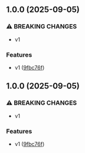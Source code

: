 ## 1.0.0 (2025-09-05)

### ⚠ BREAKING CHANGES

* v1

### Features

* v1 ([9fbc76f](https://github.com/MonsPavel/vuetifications/commit/9fbc76f6e58e06c0f3aea82bbe0a55fc0a101216))

## 1.0.0 (2025-09-05)

### ⚠ BREAKING CHANGES

* v1

### Features

* v1 ([9fbc76f](https://github.com/MonsPavel/vuetifications/commit/9fbc76f6e58e06c0f3aea82bbe0a55fc0a101216))
